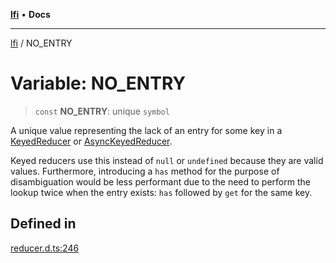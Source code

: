[**lfi**](../readme.md) • **Docs**

***

[lfi](../globals.md) / NO\_ENTRY

# Variable: NO\_ENTRY

> `const` **NO\_ENTRY**: unique `symbol`

A unique value representing the lack of an entry for some key in a
[KeyedReducer](../type-aliases/KeyedReducer.md) or [AsyncKeyedReducer](../type-aliases/AsyncKeyedReducer.md).

Keyed reducers use this instead of `null` or `undefined` because they are
valid values. Furthermore, introducing a `has` method for the purpose of
disambiguation would be less performant due to the need to perform the lookup
twice when the entry exists: `has` followed by `get` for the same key.

## Defined in

[reducer.d.ts:246](https://github.com/TomerAberbach/lfi/blob/fd6e1ff9d7b7d249090f89ead6d0a30e26aba2e4/src/operations/reducer.d.ts#L246)
